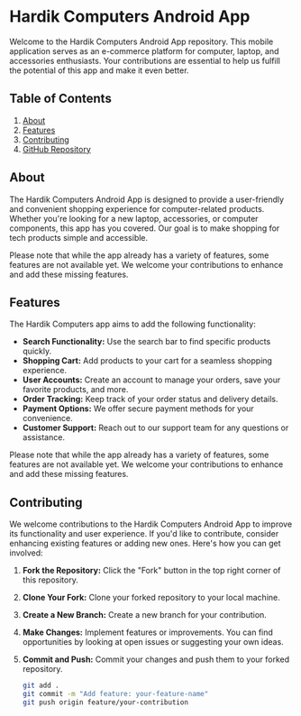 # Hardik Computers Android App

Welcome to the Hardik Computers Android App repository. This mobile application serves as an e-commerce platform for computer, laptop, and accessories enthusiasts. Your contributions are essential to help us fulfill the potential of this app and make it even better.

## Table of Contents

1. [About](#about)
2. [Features](#features)
3. [Contributing](#contributing)
4. [GitHub Repository](#github-repository)

## About

The Hardik Computers Android App is designed to provide a user-friendly and convenient shopping experience for computer-related products. Whether you're looking for a new laptop, accessories, or computer components, this app has you covered. Our goal is to make shopping for tech products simple and accessible.

Please note that while the app already has a variety of features, some features are not available yet. We welcome your contributions to enhance and add these missing features.

## Features

The Hardik Computers app aims to add the following functionality:

- **Search Functionality:** Use the search bar to find specific products quickly.
- **Shopping Cart:** Add products to your cart for a seamless shopping experience.
- **User Accounts:** Create an account to manage your orders, save your favorite products, and more.
- **Order Tracking:** Keep track of your order status and delivery details.
- **Payment Options:** We offer secure payment methods for your convenience.
- **Customer Support:** Reach out to our support team for any questions or assistance.

Please note that while the app already has a variety of features, some features are not available yet. We welcome your contributions to enhance and add these missing features.

## Contributing

We welcome contributions to the Hardik Computers Android App to improve its functionality and user experience. If you'd like to contribute, consider enhancing existing features or adding new ones. Here's how you can get involved:

1. **Fork the Repository:** Click the "Fork" button in the top right corner of this repository.

2. **Clone Your Fork:** Clone your forked repository to your local machine.

3. **Create a New Branch:** Create a new branch for your contribution.

4. **Make Changes:** Implement features or improvements. You can find opportunities by looking at open issues or suggesting your own ideas.

5. **Commit and Push:** Commit your changes and push them to your forked repository.

   ```bash
   git add .
   git commit -m "Add feature: your-feature-name"
   git push origin feature/your-contribution
